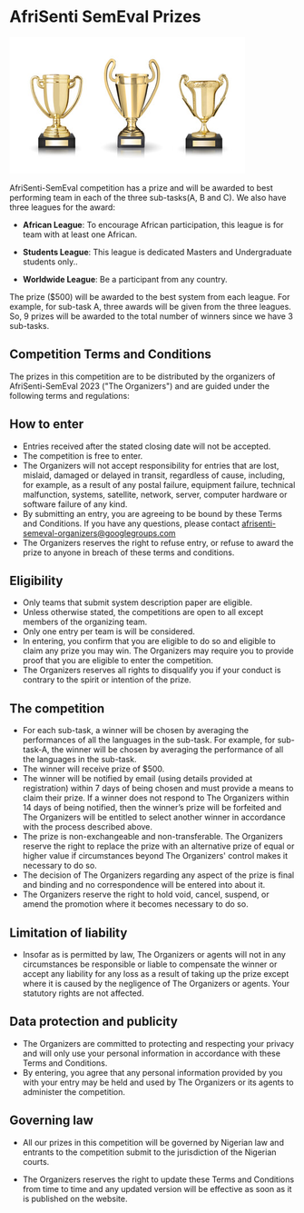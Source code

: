 # AfriSenti SemEval Prizes

   ![Afrisenti](AfriSenti2023_winner.png "AfriSenti Award")

AfriSenti-SemEval competition has a prize and will be awarded to best performing team in each of the three sub-tasks(A, B and C). We also have three leagues for the award:

- **African League**: To encourage African participation, this league is for team with at least one African.

- **Students League**: This league is dedicated Masters and Undergraduate students only..

- **Worldwide League**: Be a participant from any country.

The prize ($500) will be awarded to the best system from each league. For example, for sub-task A, three awards will be given from the three leagues. So, 9 prizes will be awarded to the total number of winners since we have 3 sub-tasks.

## Competition Terms and Conditions

The prizes in this competition are to be distributed by the organizers of AfriSenti-SemEval 2023 ("The Organizers") and are guided under the following terms and regulations:

## How to enter

- Entries received after the stated closing date will not be accepted.
- The competition is free to enter.
- The Organizers will not accept responsibility for entries that are lost, mislaid, damaged or delayed in transit, regardless of cause, including, for example, as a result of any postal failure, equipment failure, technical malfunction, systems, satellite, network, server, computer hardware or software failure of any kind.
- By submitting an entry, you are agreeing to be bound by these Terms and Conditions. If you have any questions, please contact afrisenti-semeval-organizers@googlegroups.com
- The Organizers reserves the right to refuse entry, or refuse to award the prize to anyone in breach of these terms and conditions.

## Eligibility

- Only teams that submit system description paper are eligible.
- Unless otherwise stated, the competitions are open to all except members of the organizing team.
- Only one entry per team is will be considered.
- In entering, you confirm that you are eligible to do so and eligible to claim any prize you may win. The Organizers may require you to provide proof that you are eligible to enter the competition.
- The Organizers reserves all rights to disqualify you if your conduct is contrary to the spirit or intention of the prize.

## The competition

- For each sub-task, a winner will be chosen by averaging the performances of all the languages in the sub-task. For example, for sub-task-A, the winner will be chosen by averaging the performance of all the languages in the sub-task. 
- The winner will receive prize of $500.
- The winner will be notified by email (using details provided at registration) within 7 days of being chosen and must provide a means to claim their prize. If a winner does not respond to The Organizers within 14 days of being notified, then the winner’s prize will be forfeited and The Organizers will be entitled to select another winner in accordance with the process described above.
- The prize is non-exchangeable and non-transferable. The Organizers reserve the right to replace the prize with an alternative prize of equal or higher value if circumstances beyond The Organizers' control makes it necessary to do so.
- The decision of The Organizers regarding any aspect of the prize is final and binding and no correspondence will be entered into about it.
- The Organizers reserve the right to hold void, cancel, suspend, or amend the promotion where it becomes necessary to do so.


## Limitation of liability

- Insofar as is permitted by law, The Organizers or agents will not in any circumstances be responsible or liable to compensate the winner or accept any liability for any loss as a result of taking up the prize except where it is caused by the negligence of The Organizers or agents. Your statutory rights are not affected.

## Data protection and publicity

- The Organizers are committed to protecting and respecting your privacy and will only use your personal information in accordance with these Terms and Conditions.
- By entering, you agree that any personal information provided by you with your entry may be held and used by The Organizers or its agents to administer the competition.

## Governing law

- All our prizes in this competition will be governed by Nigerian law and entrants to the competition submit to the jurisdiction of the Nigerian courts.

- The Organizers reserves the right to update these Terms and Conditions from time to time and any updated version will be effective as soon as it is published on the website.